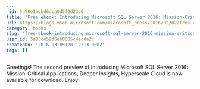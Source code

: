 ```yaml
---
_id: 5a88e1acbd6dca0d5f0d23e6
title: 'Free ebook: Introducing Microsoft SQL Server 2016: Mission-Critical Applications, Deeper Insights, Hyperscale Cloud, Preview 2'
url: https://blogs.msdn.microsoft.com/microsoft_press/2016/02/02/free-ebook-introducing-microsoft-sql-server-2016-mission-critical-applications-deeper-insights-hyperscale-cloud-preview-2/
category: books
slug: 'free-ebook-introducing-microsoft-sql-server-2016-mission-critical-applications-deeper-insights-hype'
user_id: 5a83ce59d6eb0005c4ecda2c
createdOn: '2016-03-05T20:12:13.000Z'
tags: []
---
```


Greetings! The second preview of Introducing Microsoft SQL Server 2016: Mission-Critical Applications, Deeper Insights, Hyperscale Cloud is now available for download. Enjoy!
